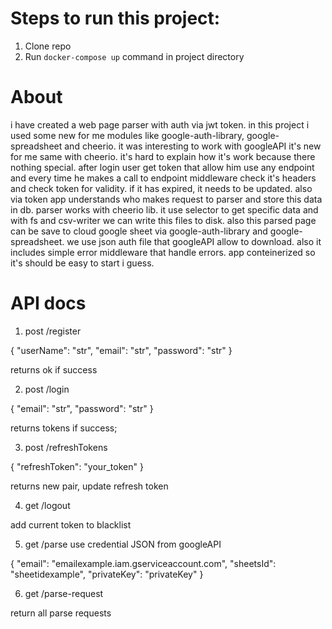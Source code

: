 # Steps to run this project:

1. Clone repo
2. Run `docker-compose up` command in project directory

# About 

i have created a web page parser with auth via jwt token. in this project i used some new for me modules like google-auth-library, google-spreadsheet and cheerio. it was interesting to work with googleAPI it's new for me same with cheerio. it's hard to explain how it's work because there nothing special. after login user get token that allow him use any endpoint and every time he makes a call to endpoint middleware check it's headers and check token for validity. if it has expired, it needs to be updated. also via token app understands who makes request to parser and store this data in db. parser works with cheerio lib. it use selector to get specific data and with fs and csv-writer we can write this files to disk. also this parsed page can be save to cloud google sheet via google-auth-library and google-spreadsheet. we use json auth file that googleAPI allow to download. also it includes simple error middleware that handle errors. app conteinerized so it's should be easy to start i guess.

# API docs

1. post /register 

{
    "userName": "str",
    "email": "str",
    "password": "str"
}

returns ok if success

2. post /login 

{
    "email": "str",
    "password": "str"
}

returns tokens if success;

3. post /refreshTokens

{
    "refreshToken": "your_token"
}

returns new pair, update refresh token

4. get /logout 

add current token to blacklist 

5. get /parse 
use credential JSON from googleAPI 

{
    "email": "emailexample.iam.gserviceaccount.com",
    "sheetsId": "sheetidexample",
    "privateKey": "privateKey"
}

6. get /parse-request

return all parse requests

